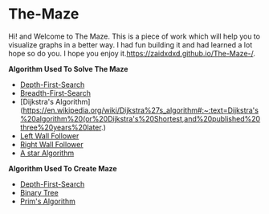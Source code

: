 # The-Maze

Hi! and Welcome to The Maze. This is a piece of work which will help you to visualize graphs in a better way. I had fun building it and had learned a lot hope so do you. I hope you enjoy it.https://zaidxdxd.github.io/The-Maze-/. 


**Algorithm Used To Solve The Maze**

- [Depth-First-Search](https://en.wikipedia.org/wiki/Depth-first_search)
- [Breadth-First-Search](https://en.wikipedia.org/wiki/Breadth-first_search)
- [Dijkstra\'s Algorithm] (https://en.wikipedia.org/wiki/Dijkstra%27s_algorithm#:~:text=Dijkstra's%20algorithm%20(or%20Dijkstra's%20Shortest,and%20published%20three%20years%20later.)
- [Left Wall Follower](https://en.wikipedia.org/wiki/Maze_solving_algorithm#Wall_follower)
- [Right Wall Follower](https://en.wikipedia.org/wiki/Maze_solving_algorithm#Wall_follower)
- [A star Algorithm](https://en.wikipedia.org/wiki/A*_search_algorithm)
  
**Algorithm Used To Create Maze**

 - [Depth-First-Search](https://en.wikipedia.org/wiki/Depth-first_search)
 - [Binary Tree](https://youtu.be/BDXm568ql34)
 - [Prim's Algorithm](https://en.wikipedia.org/wiki/Prim%27s_algorithm)
 
